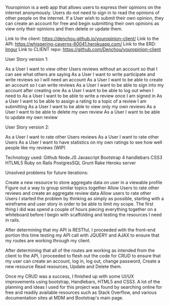 Youropinion is a web app that allows users to express their opinions on the internet anonymously. Users do not need to sign in to read the opinions of other people on the internet. If a User wish to submit their own opinion, they can create an account for free and begin submitting their own opinions as view only their opinions and then delete or update them.

Link to the client: https://denchou.github.io/youropinion-client/
Link to the API: https://whispering-caverns-60041.herokuapp.com/
Link to the ERD: [Imgur](https://i.imgur.com/EfQBj4F.jpg)
Link to CLIENT repo: https://github.com/Denchou/youropinion-client

User Story version 1:

As a User I want to view other Users reviews without an account so that I can see what others are saying As a User I want to write participate and write reviews so I will need an account As a User I want to be able to create an account so I can write reviews As a User I want to be able to sign into my account after creating one As a User I want to be able to log out when I need to As a User I want to be able to write a review once I am signed in As a User I want to be able to assign a rating to a topic of a review I am submitting As a User I want to be able to view only my own reviews As a User I want to be able to delete my own review As a User I want to be able to update my own review

User Story version 2:

As a User I want to rate other Users reviews As a User I want to rate other Users As a User I want to have statistics on my own ratings to see how well people like my reviews (WIP)

Technology used: Github Node.JS Javascript Bootstrap 4 handlebars CSS3 HTLML5 Ruby on Rails PostgresSQL Grunt Rake Heroku server

Unsolved problems for future iterations:

Create a new resource to store aggregate data on user in a viewable profile
Figure out a way to group similar topics together
Allow Users to rate other reviews and create an aggregate review data
Allow users to rate other Users
I started the problem by thinking as simply as possible, starting with a wireframe and user story in order to be able to limit my scope. The first thing I did was spend a couple of hours piecing everything together on a whiteboard before I begin with scaffolding and testing the resources I need in rails.

After determining that my API is RESTful, I proceeded with the front-end portion this time testing my API call with JQUERY and AJAX to ensure that my routes are working through my client.

After determining that all of the routes are working as intended from the client to the API, I proceeded to flesh out the code for CRUD to ensure that my user can create an account, log in, log out, change password, Create a new resource Read resources, Update and Delete them.

Once my CRUD was a success, I finished up with some UI/UX improvements using bootstrap, Handlebars, HTML5 and CSS3. A lot of the planning and ideas I used for this project was found by searching online for free and readily available resources such as Stack Overflow, and various documentation sites at MDM and Bootstrap's main page.
